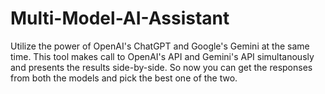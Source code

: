 # Multi-Model-AI-Assistant
Utilize the power of OpenAI's ChatGPT and Google's Gemini at the same time.
This tool makes call to OpenAI's API and Gemini's API simultanously and presents the results side-by-side. So now you can get the responses from both the models and pick the best one of the two.
